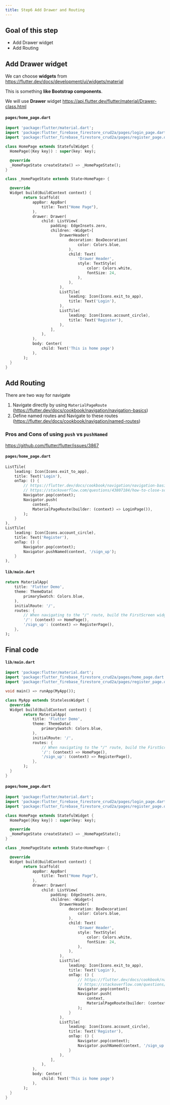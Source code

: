 ```yaml
---
title: Step6 Add Drawer and Routing
---
```


## Goal of this step
- Add Drawer widget
- Add Routing

## Add Drawer widget
We can choose **widgets** from
https://flutter.dev/docs/development/ui/widgets/material

This is something **like Bootstrap components**.

We will use **Drawer** widget
https://api.flutter.dev/flutter/material/Drawer-class.html


#### `pages/home_page.dart`
```dart
import 'package:flutter/material.dart';
import 'package:flutter_firebase_firestore_crud2a/pages/login_page.dart';
import 'package:flutter_firebase_firestore_crud2a/pages/register_page.dart';

class HomePage extends StatefulWidget {
  HomePage({Key key}) : super(key: key);

  @override
  _HomePageState createState() => _HomePageState();
}

class _HomePageState extends State<HomePage> {

  @override
  Widget build(BuildContext context) {
		return Scaffold(
			appBar: AppBar(
				title: Text("Home Page"),
			),
			drawer: Drawer(
				child: ListView(
					padding: EdgeInsets.zero,
					children: <Widget>[
						DrawerHeader(
							decoration: BoxDecoration(
								color: Colors.blue,
							),
							child: Text(
								'Drawer Header',
								style: TextStyle(
									color: Colors.white,
									fontSize: 24,
								),
							),
						),
						ListTile(
							leading: Icon(Icons.exit_to_app),
							title: Text('Login'),
						),
						ListTile(
							leading: Icon(Icons.account_circle),
							title: Text('Register'),
						),
					],
				),
			),
			body: Center(
				child: Text('This is home page')
			),
		);
  }
}
```

## Add Routing
There are two way for navigate

1. Navigate directly by using `MaterialPageRoute`
(https://flutter.dev/docs/cookbook/navigation/navigation-basics)
2. Define named routes and Navigate to these routes
(https://flutter.dev/docs/cookbook/navigation/named-routes)

### Pros and Cons of using `push` vs `pushNamed`
https://github.com/flutter/flutter/issues/3867

#### `pages/home_page.dart`
```dart {4-12,17-20}
ListTile(
	leading: Icon(Icons.exit_to_app),
	title: Text('Login'),
	onTap: () {
		// https://flutter.dev/docs/cookbook/navigation/navigation-basics#2-navigate-to-the-second-route-using-navigatorpush
		// https://stackoverflow.com/questions/43807184/how-to-close-scaffolds-drawer-after-an-item-tap
		Navigator.pop(context);
		Navigator.push(
			context,
			MaterialPageRoute(builder: (context) => LoginPage()),
		);
	}
),
ListTile(
	leading: Icon(Icons.account_circle),
	title: Text('Register'),
	onTap: () {
		Navigator.pop(context);
		Navigator.pushNamed(context, '/sign_up');
	}
),
```

#### `lib/main.dart`
```dart {6-11}
return MaterialApp(
	title: 'Flutter Demo',
	theme: ThemeData(
		primarySwatch: Colors.blue,
	),
	initialRoute: '/',
	routes: {
		// When navigating to the "/" route, build the FirstScreen widget.
		'/': (context) => HomePage(),
		'/sign_up': (context) => RegisterPage(),
	},
);
```

## Final code

#### `lib/main.dart`
```dart
import 'package:flutter/material.dart';
import 'package:flutter_firebase_firestore_crud2a/pages/home_page.dart';
import 'package:flutter_firebase_firestore_crud2a/pages/register_page.dart';

void main() => runApp(MyApp());

class MyApp extends StatelessWidget {
  @override
  Widget build(BuildContext context) {
		return MaterialApp(
			title: 'Flutter Demo',
			theme: ThemeData(
				primarySwatch: Colors.blue,
			),
			initialRoute: '/',
			routes: {
				// When navigating to the "/" route, build the FirstScreen widget.
				'/': (context) => HomePage(),
				'/sign_up': (context) => RegisterPage(),
			},
		);
  }
}
```

#### `pages/home_page.dart`
```dart
import 'package:flutter/material.dart';
import 'package:flutter_firebase_firestore_crud2a/pages/login_page.dart';
import 'package:flutter_firebase_firestore_crud2a/pages/register_page.dart';

class HomePage extends StatefulWidget {
  HomePage({Key key}) : super(key: key);

  @override
  _HomePageState createState() => _HomePageState();
}

class _HomePageState extends State<HomePage> {

  @override
  Widget build(BuildContext context) {
		return Scaffold(
			appBar: AppBar(
				title: Text("Home Page"),
			),
			drawer: Drawer(
				child: ListView(
					padding: EdgeInsets.zero,
					children: <Widget>[
						DrawerHeader(
							decoration: BoxDecoration(
								color: Colors.blue,
							),
							child: Text(
								'Drawer Header',
								style: TextStyle(
									color: Colors.white,
									fontSize: 24,
								),
							),
						),
						ListTile(
							leading: Icon(Icons.exit_to_app),
							title: Text('Login'),
							onTap: () {
								// https://flutter.dev/docs/cookbook/navigation/navigation-basics#2-navigate-to-the-second-route-using-navigatorpush
								// https://stackoverflow.com/questions/43807184/how-to-close-scaffolds-drawer-after-an-item-tap
								Navigator.pop(context);
								Navigator.push(
									context,
									MaterialPageRoute(builder: (context) => LoginPage()),
								);
							}
						),
						ListTile(
							leading: Icon(Icons.account_circle),
							title: Text('Register'),
							onTap: () {
								Navigator.pop(context);
								Navigator.pushNamed(context, '/sign_up');
							}
						),
					],
				),
			),
			body: Center(
				child: Text('This is home page')
			),
		);
  }
}
```

